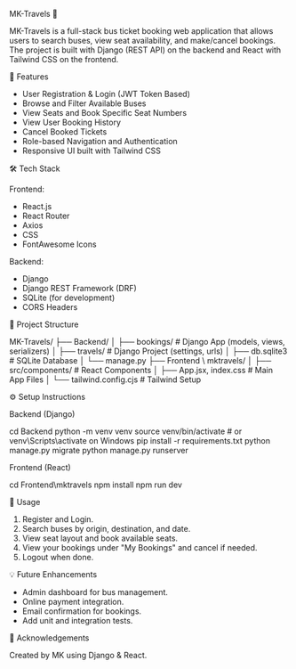  MK-Travels 🚌

MK-Travels is a full-stack bus ticket booking web application that allows users to search buses, view seat availability, and make/cancel bookings. The project is built with Django (REST API) on the backend and React with Tailwind CSS on the frontend.



 🚀 Features

- User Registration & Login (JWT Token Based)
- Browse and Filter Available Buses
- View Seats and Book Specific Seat Numbers
- View User Booking History
- Cancel Booked Tickets
- Role-based Navigation and Authentication
- Responsive UI built with Tailwind CSS



 🛠 Tech Stack

 Frontend:
- React.js
- React Router
- Axios
- CSS
- FontAwesome Icons

 Backend:
- Django
- Django REST Framework (DRF)
- SQLite (for development)
- CORS Headers



 📁 Project Structure

MK-Travels/
├── Backend/
│   ├── bookings/            # Django App (models, views, serializers)
│   ├── travels/             # Django Project (settings, urls)
│   ├── db.sqlite3           # SQLite Database
│   └── manage.py
├── Frontend \ mktravels/
│   ├── src/components/      # React Components
│   ├── App.jsx, index.css   # Main App Files
│   └── tailwind.config.cjs  # Tailwind Setup



⚙️ Setup Instructions

 Backend (Django)

cd Backend
python -m venv venv
source venv/bin/activate  # or venv\Scripts\activate on Windows
pip install -r requirements.txt
python manage.py migrate
python manage.py runserver


 Frontend (React)

cd Frontend\mktravels
npm install
npm run dev


📌 Usage

1. Register and Login.
2. Search buses by origin, destination, and date.
3. View seat layout and book available seats.
4. View your bookings under "My Bookings" and cancel if needed.
5. Logout when done.



 💡 Future Enhancements

- Admin dashboard for bus management.
- Online payment integration.
- Email confirmation for bookings.
- Add unit and integration tests.



 🙌 Acknowledgements

Created by MK using Django & React.
